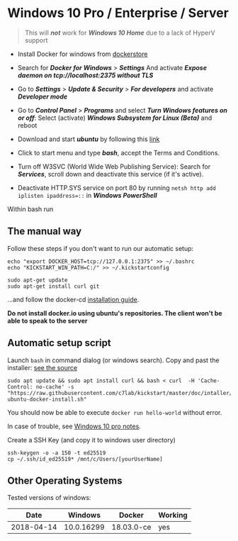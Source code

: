 # Windows 10 Pro / Enterprise / Server

> This will ***not*** work for ***Windows 10 Home*** due to a lack of HyperV support

- Install Docker for windows from [dockerstore](https://www.docker.com/docker-windows)

- Search for ***Docker for Windows*** > ***Settings*** And activate ***Expose daemon on tcp://localhost:2375 without TLS***

- Go to ***Settings*** > ***Update & Security*** > ***For developers*** and activate ***Developer mode***

- Go to ***Control Panel*** > ***Programs*** and select ***Turn Windows features on or off***: 
  Select (activate) ***Windows Subsystem for Linux (Beta)*** and reboot
  
- Download and start ***ubuntu*** by following this [link](https://aka.ms/wslstore)
  
- Click to start menu and type ***bash***, accept the Terms and Conditions.

- Turn off  W3SVC (World Wide Web Publishing Service): Search for ***Services***, scroll down and deactivate this service (if it's active).

- Deactivate HTTP.SYS service on port 80 by running `netsh http add iplisten ipaddress=::` in ***Windows PowerShell***

Within bash run

## The manual way

Follow these steps if you don't want to run our automatic setup:

```
echo "export DOCKER_HOST=tcp://127.0.0.1:2375" >> ~/.bashrc
echo "KICKSTART_WIN_PATH=C:/" >> ~/.kickstartconfig

sudo apt-get update
sudo apt-get install curl git
```
...and follow the docker-cd [installation guide](https://docs.docker.com/install/linux/docker-ce/ubuntu/).

**Do not install docker.io using ubuntu's repositories. The client won't be able to speak to the server**

## Automatic setup script

Launch `bash` in command dialog (or windows search). Copy and past 
the installer: [see the source](installer/win-ubuntu-docker-install.sh)

```
sudo apt update && sudo apt install curl && bash < curl  -H 'Cache-Control: no-cache' -s "https://raw.githubusercontent.com/c7lab/kickstart/master/doc/intaller/win-ubuntu-docker-install.sh"
```

You should now be able to execute `docker run hello-world` without error.

In case of trouble, see [Windows 10 pro notes](installing-windows-versions.md).


Create a SSH Key (and copy it to windows user directory)
```
ssh-keygen -o -a 150 -t ed25519
cp ~/.ssh/id_ed25519* /mnt/c/Users/[yourUserName]
```



## Other Operating Systems

Tested versions of windows:

| Date       | Windows    | Docker     | Working |
|------------|------------|------------|---------|
| 2018-04-14 | 10.0.16299 | 18.03.0-ce | yes     |

